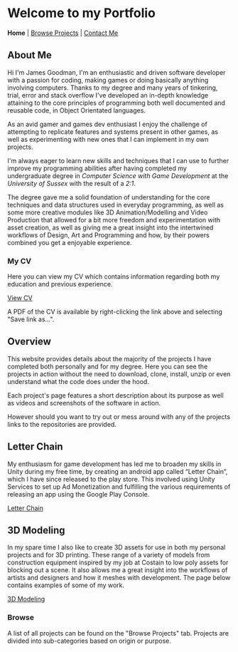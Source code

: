 # Welcome to my Portfolio

**Home**
|
[Browse Projects](pages/browse_projects/browse_projects.md)
|
[Contact Me](pages/contact_me/contact_me.md)

## About Me

Hi I'm James Goodman, I'm an enthusiastic and driven software developer with a passion for coding, making games or doing basically anything involving computers. Thanks to my degree and many years of tinkering, trial, error and stack overflow I've developed an in-depth knowledge attaining to the core principles of programming both well documented and reusable code, in Object Orientated languages.

As an avid gamer and games dev enthusiast I enjoy the challenge of attempting to replicate features and systems present in other games, as well as experimenting with new ones that I can implement in my own projects.

I'm always eager to learn new skills and techniques that I can use to further improve my programming abilities after having completed my undergraduate degree in *Computer Science with Game Development* at the *University of Sussex* with the result of a *2:1*.

The degree gave me a solid foundation of understanding for the core techniques and data structures used in everyday programming, as well as some more creative modules like 3D Animation/Modelling and Video Production that allowed for a bit more freedom and experimentation with asset creation, as well as giving me a great insight into the intertwined workflows of Design, Art and Programming and how, by their powers combined you get a enjoyable experience.

### My CV

Here you can view my CV which contains information regarding both my education and previous experience.

[View CV](assets/documents/James_Goodman_CV_V3.pdf)

A PDF of the CV is available by right-clicking the link above and selecting "Save link as...".

## Overview

This website provides details about the majority of the projects I have completed both personally and for my degree. Here you can see the projects in action without the need to download, clone, install, unzip or even understand what the code does under the hood.

Each project's page features a short description about its purpose as well as videos and screenshots of the software in action.

However should you want to try out or mess around with any of the projects links to the repositories are provided.

## Letter Chain

My enthusiasm for game development has led me to broaden my skills in Unity during my free time, by creating an android app called “Letter Chain”, which I have since released to the play store. This involved using Unity Services to set up Ad Monetization and fulfilling the various requirements of releasing an app using the Google Play Console.

[Letter Chain](pages/games/letter_chain/letter_chain.md)

## 3D Modeling

In my spare time I also like to create 3D assets for use in both my personal projects and for 3D printing. These range of a variety of models from construction equipment inspired by my job at Costain to low poly assets for blocking out a scene. It also allows me a great insight into the workflows of artists and designers and how it meshes with development. The page below contains examples of some of my work.

[3D Modeling](pages/modeling/modeling.md)

### Browse

A list of all projects can be found on the "Browse Projects" tab. Projects are divided into sub-categories based on origin or purpose.
